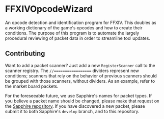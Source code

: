 # FFXIVOpcodeWizard
An opcode detection and identification program for FFXIV. This doubles as a working dictionary of the game's opcodes and how to create their conditions. The purpose of this program is to automate the largely procedural reviewing of packet data in order to streamline tool updates.

## Contributing
Want to add a packet scanner? Just add a new `RegisterScanner` call to the scanner registry. The `//=================` dividers represent new conditions; scanners that rely on the behavior of previous scanners should be grouped with those scanners, without dividers. As an example, refer to the market board packets.

For the foreseeable future, we use Sapphire's names for packet types. If you believe a packet name should be changed, please make that request on the [Sapphire repository](https://github.com/SapphireServer/Sapphire). If you have discovered a new packet, please submit it to both Sapphire's `develop` branch, and to this repository.
